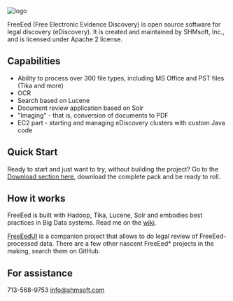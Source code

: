 ![logo](http://shmsoft.com/images/shmsoft.png)

FreeEed (Free Electronic Evidence Discovery) is open source software for legal discovery (eDiscovery). It is created and maintained by SHMsoft, Inc., and is licensed under Apache 2 license.

## Capabilities

* Ability to process over 300 file types, including MS Office and PST files (Tika and more)
* OCR
* Search based on Lucene
* Document review application based on Solr
* "Imaging" - that is, conversion of documents to PDF
* EC2 part - starting and managing eDiscovery clusters with custom Java code

## Quick Start

Ready to start and just want to try, without building the project? Go to the [Download section here](http://freeeed.org/index.php/download), download the complete
pack and be ready to roll.

## How it works

FreeEed is built with Hadoop, Tika, Lucene, Solr and embodies best practices in Big Data systems. Read me on the [wiki](https://github.com/markkerzner/FreeEed/wiki).

[FreeEedUI](https://github.com/markkerzner/FreeEedUI) is a companion project that allows to do legal review of FreeEed-processed data. There are a few other nascent FreeEed* projects in the making, search them on GitHub.

## For assistance

713-568-9753
info@shmsoft.com


